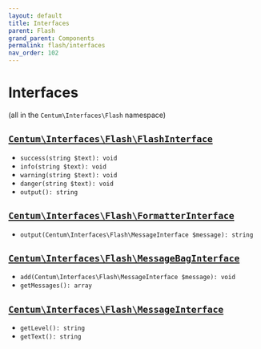 ```yaml
---
layout: default
title: Interfaces
parent: Flash
grand_parent: Components
permalink: flash/interfaces
nav_order: 102
---
```




# Interfaces

(all in the `Centum\Interfaces\Flash` namespace)



## [`Centum\Interfaces\Flash\FlashInterface`](https://github.com/SidRoberts/centum/blob/development/src/Interfaces/Flash/FlashInterface.php)

- `success(string $text): void`
- `info(string $text): void`
- `warning(string $text): void`
- `danger(string $text): void`
- `output(): string`



## [`Centum\Interfaces\Flash\FormatterInterface`](https://github.com/SidRoberts/centum/blob/development/src/Interfaces/Flash/FormatterInterface.php)

- `output(Centum\Interfaces\Flash\MessageInterface $message): string`



## [`Centum\Interfaces\Flash\MessageBagInterface`](https://github.com/SidRoberts/centum/blob/development/src/Interfaces/Flash/MessageBagInterface.php)

- `add(Centum\Interfaces\Flash\MessageInterface $message): void`
- `getMessages(): array`



## [`Centum\Interfaces\Flash\MessageInterface`](https://github.com/SidRoberts/centum/blob/development/src/Interfaces/Flash/MessageInterface.php)

- `getLevel(): string`
- `getText(): string`
